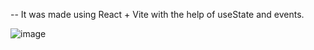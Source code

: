 -- It was made using React + Vite with the help of useState and events.


![image](https://github.com/user-attachments/assets/169629ab-3fb1-41fe-a694-4e2a1b1ca191)
